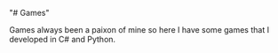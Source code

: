 "# Games" 

Games always been a paixon of mine so here I have some games that I developed in C# and Python.
